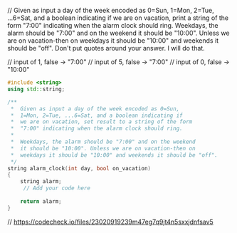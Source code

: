// Given as input a day of the week encoded as 0=Sun, 1=Mon, 2=Tue, ...6=Sat, and a boolean indicating if we are on vacation, print a string of the form "7:00" indicating when the alarm clock should ring. Weekdays, the alarm should be "7:00" and on the weekend it should be "10:00". Unless we are on vacation-then on weekdays it should be "10:00" and weekends it should be "off". Don't put quotes around your answer. I will do that.

// input of 1, false → "7:00"
// input of 5, false → "7:00"
// input of 0, false → "10:00"

```cpp
#include <string>
using std::string;

/**
 *  Given as input a day of the week encoded as 0=Sun,
 *  1=Mon, 2=Tue, ...6=Sat, and a boolean indicating if
 *  we are on vacation, set result to a string of the form
 *  "7:00" indicating when the alarm clock should ring.
 *
 *  Weekdays, the alarm should be "7:00" and on the weekend
 *  it should be "10:00". Unless we are on vacation-then on
 *  weekdays it should be "10:00" and weekends it should be "off".
 */
string alarm_clock(int day, bool on_vacation)
{
    string alarm;
     // Add your code here
    
    return alarm;
}
```

// https://codecheck.io/files/23020919239m47eg7q9jt4n5sxxjdnfsav5